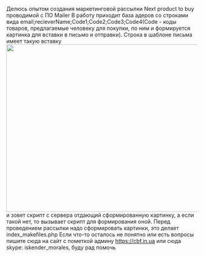 Делюсь опытом создания маркетинговой рассылки Next product to buy проводимой с ПО Mailer
В работу приходит база адеров со строками вида email;recieverName;Code1;Code2;Code3;Code4(Code - коды товаров, предлагаемые человеку для покупки, по ним и формируется картинка для вставки в письмо и отправки).
Строка в шаблоне письма имеет такую вставку 
<a href="https://www.bookclub.ua/catalog/product.html?code=%Code1%&amp;utm_source=email_mark_q3-17_id-1406&utm_medium=email&utm_campaign=email_mark_q3-17_id-1406_group-113-123-133-143-213-223-233-243_ksd-ua_lng-ru&utm_content=email_mark_q3-17_id-1406_date-20170904_count-25424&flcpartner=1406" title=""><img style="display:block;" border="0" src="https://www.bookclub.ua/.nptb/20171023/responce.php?lng=1&nptbimage=%Code1%" width="600" height="440" alt="" /></a>  и зовет скрипт с сервера отдающий сформированную картинку, а если такой нет, то вызывает скрипт для формирования оной.
Перед проведением рассылки надо сформировать картинки, это делает index_makefiles.php
Если что-то осталось не понятно или есть вопросы пишите сюда на сайт с пометкой админу https://cbf.in.ua или сюда skype: iskender_morales, буду рад помочь